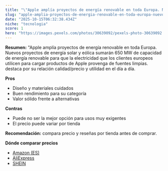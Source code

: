 ```yaml
---
title: "\"Apple amplía proyectos de energía renovable en toda Europa. Nuevos proyectos de energía solar y eólica sumarán 650 MW de capacidad de energía renovable para que la electricidad que los clientes europeos utilicen para cargar productos de Apple provenga de fuentes limpias."
slug: "apple-amplia-proyectos-de-energia-renovable-en-toda-europa-nuevos-proyectos-de-e"
date: "2025-10-15T06:32:38.434Z"
niche: "tecnologia"
score: 1
hero: "https://images.pexels.com/photos/30639092/pexels-photo-30639092.jpeg?auto=compress&cs=tinysrgb&fit=crop&h=627&w=1200&auto=compress&cs=tinysrgb&w=1200&h=675&fit=crop"
---
```


**Resumen:** "Apple amplía proyectos de energía renovable en toda Europa. Nuevos proyectos de energía solar y eólica sumarán 650 MW de capacidad de energía renovable para que la electricidad que los clientes europeos utilicen para cargar productos de Apple provenga de fuentes limpias. destaca por su relación calidad/precio y utilidad en el día a día.

**Pros**
- Diseño y materiales cuidados
- Buen rendimiento para su categoría
- Valor sólido frente a alternativas

**Contras**
- Puede no ser la mejor opción para usos muy exigentes
- El precio puede variar por tienda

**Recomendación:** compara precio y reseñas por tienda antes de comprar.

**Dónde comparar precios**
- [Amazon (ES)](https://www.amazon.es/s?k=%22Apple%20ampl%C3%ADa%20proyectos%20de%20energ%C3%ADa%20renovable%20en%20toda%20Europa.%20Nuevos%20proyectos%20de%20energ%C3%ADa%20solar%20y%20e%C3%B3lica%20sumar%C3%A1n%20650%20MW%20de%20capacidad%20de%20energ%C3%ADa%20renovable%20para%20que%20la%20electricidad%20que%20los%20clientes%20europeos%20utilicen%20para%20cargar%20productos%20de%20Apple%20provenga%20de%20fuentes%20limpias.&tag=teknovashop25-21)
- [AliExpress](https://www.aliexpress.com/wholesale?SearchText=%22Apple%20ampl%C3%ADa%20proyectos%20de%20energ%C3%ADa%20renovable%20en%20toda%20Europa.%20Nuevos%20proyectos%20de%20energ%C3%ADa%20solar%20y%20e%C3%B3lica%20sumar%C3%A1n%20650%20MW%20de%20capacidad%20de%20energ%C3%ADa%20renovable%20para%20que%20la%20electricidad%20que%20los%20clientes%20europeos%20utilicen%20para%20cargar%20productos%20de%20Apple%20provenga%20de%20fuentes%20limpias.)
- [SHEIN](https://www.shein.com/pdsearch/%22Apple%20ampl%C3%ADa%20proyectos%20de%20energ%C3%ADa%20renovable%20en%20toda%20Europa.%20Nuevos%20proyectos%20de%20energ%C3%ADa%20solar%20y%20e%C3%B3lica%20sumar%C3%A1n%20650%20MW%20de%20capacidad%20de%20energ%C3%ADa%20renovable%20para%20que%20la%20electricidad%20que%20los%20clientes%20europeos%20utilicen%20para%20cargar%20productos%20de%20Apple%20provenga%20de%20fuentes%20limpias.)